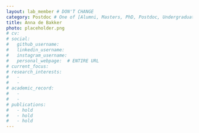 ```yaml
---
layout: lab_member # DON'T CHANGE
category: Postdoc # One of [Alumni, Masters, PhD, Postdoc, Undergraduate]
title: Anna de Bakker
photo: placeholder.png
# cv:
# social:
#   github_username:
#   linkedin_username:
#   instagram_username:
#   personal_webpage:  # ENTIRE URL
# current_focus:
# research_interests:
#   -
#   -
# academic_record:
#   -
#   -
# publications:
#   - hold
#   - hold
#   - hold
---
```

